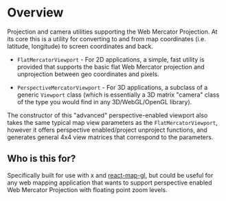 # Overview

Projection and camera utilities supporting the Web Mercator Projection. At its core this is a utility for converting to and from map coordinates (i.e. latitude, longitude) to screen coordinates and back.

* `FlatMercatorViewport` - For 2D applications, a simple, fast utility is provided that supports the basic flat Web Mercator projection and unprojection between geo coordinates and pixels.

* `PerspectiveMercatorViewport` - For 3D applications, a subclass of a generic `Viewport` class (which is essentially a 3D matrix "camera" class of the type you would find in any 3D/WebGL/OpenGL library).

The constructor of this "advanced" perspective-enabled viewport also takes the same typical map view parameters as the `FlatMercatorViewport`, however it offers perspective enabled/project unproject functions, and generates general 4x4 view matrices that correspond to the parameters.


## Who is this for?

Specifically built for use with x and [react-map-gl](https://github.com/uber/react-map-gl), but could be useful for any web mapping application that wants to support perspective enabled Web Mercator Projection with floating point zoom levels.
